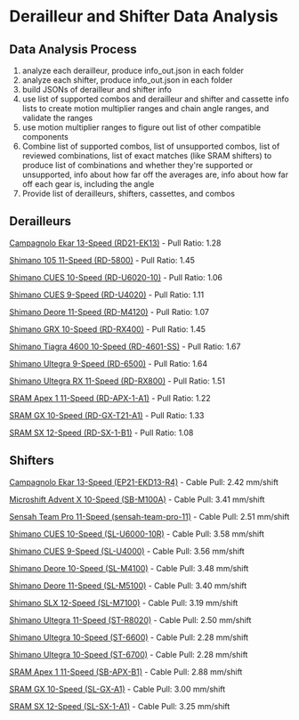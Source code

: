 # Derailleur and Shifter Data Analysis

## Data Analysis Process

1. analyze each derailleur, produce info_out.json in each folder
2. analyze each shifter, produce info_out.json in each folder
3. build JSONs of derailleur and shifter info
4. use list of supported combos and derailleur and shifter and cassette info lists to create motion multiplier ranges and chain angle ranges, and validate the ranges
5. use motion multiplier ranges to figure out list of other compatible components
6. Combine list of supported combos, list of unsupported combos, list of reviewed combinations, list of exact matches (like SRAM shifters) to produce list of combinations and whether they're supported or unsupported, info about how far off the averages are, info about how far off each gear is, including the angle
7. Provide list of derailleurs, shifters, cassettes, and combos

## Derailleurs

[Campagnolo Ekar 13-Speed (RD21-EK13)](https://boothinator.github.io/derailleur-analysis/derailleurs/Campagnolo%20Ekar/default.htm) - Pull Ratio: 1.28

[Shimano 105 11-Speed (RD-5800)](https://boothinator.github.io/derailleur-analysis/derailleurs/Shimano%20105%2011-speed/default.htm) - Pull Ratio: 1.45

[Shimano CUES 10-Speed (RD-U6020-10)](https://boothinator.github.io/derailleur-analysis/derailleurs/Shimano%20CUES%2010-Speed/default.htm) - Pull Ratio: 1.06

[Shimano CUES 9-Speed (RD-U4020)](https://boothinator.github.io/derailleur-analysis/derailleurs/Shimano%20CUES%209-Speed/default.htm) - Pull Ratio: 1.11

[Shimano Deore 11-Speed (RD-M4120)](https://boothinator.github.io/derailleur-analysis/derailleurs/Shimano%20Deore%2011-Speed/default.htm) - Pull Ratio: 1.07

[Shimano GRX 10-Speed (RD-RX400)](https://boothinator.github.io/derailleur-analysis/derailleurs/Shimano%20GRX%2010-Speed/default.htm) - Pull Ratio: 1.45

[Shimano Tiagra 4600 10-Speed (RD-4601-SS)](https://boothinator.github.io/derailleur-analysis/derailleurs/Shimano%20Tiagra%204600%2010-Speed/default.htm) - Pull Ratio: 1.67

[Shimano Ultegra 9-Speed (RD-6500)](https://boothinator.github.io/derailleur-analysis/derailleurs/Shimano%20Ultegra%206500%209-Speed/default.htm) - Pull Ratio: 1.64

[Shimano Ultegra RX 11-Speed (RD-RX800)](https://boothinator.github.io/derailleur-analysis/derailleurs/Shimano%20Ultegra%20RX%2011-Speed/default.htm) - Pull Ratio: 1.51

[SRAM Apex 1 11-Speed (RD-APX-1-A1)](https://boothinator.github.io/derailleur-analysis/derailleurs/SRAM%20Apex%2011-Speed/default.htm) - Pull Ratio: 1.22

[SRAM GX 10-Speed (RD-GX-T21-A1)](https://boothinator.github.io/derailleur-analysis/derailleurs/SRAM%20GX%2010-Speed/default.htm) - Pull Ratio: 1.33

[SRAM SX 12-Speed (RD-SX-1-B1)](https://boothinator.github.io/derailleur-analysis/derailleurs/SRAM%20SX%2012-Speed/default.htm) - Pull Ratio: 1.08


## Shifters

[Campagnolo Ekar 13-Speed (EP21-EKD13-R4)](https://boothinator.github.io/derailleur-analysis/shifters/Campagnolo%20Ekar/default.htm) - Cable Pull: 2.42 mm/shift

[Microshift Advent X 10-Speed (SB-M100A)](https://boothinator.github.io/derailleur-analysis/shifters/Microshift%20Advent%20X/default.htm) - Cable Pull: 3.41 mm/shift

[Sensah Team Pro 11-Speed (sensah-team-pro-11)](https://boothinator.github.io/derailleur-analysis/shifters/Sensah%20Team%20Pro/default.htm) - Cable Pull: 2.51 mm/shift

[Shimano CUES 10-Speed (SL-U6000-10R)](https://boothinator.github.io/derailleur-analysis/shifters/Shimano%20CUES%2010-Speed/default.htm) - Cable Pull: 3.58 mm/shift

[Shimano CUES 9-Speed (SL-U4000)](https://boothinator.github.io/derailleur-analysis/shifters/Shimano%20CUES%209-Speed/default.htm) - Cable Pull: 3.56 mm/shift

[Shimano Deore 10-Speed (SL-M4100)](https://boothinator.github.io/derailleur-analysis/shifters/Shimano%20Deore%2010-Speed/default.htm) - Cable Pull: 3.48 mm/shift

[Shimano Deore 11-Speed (SL-M5100)](https://boothinator.github.io/derailleur-analysis/shifters/Shimano%20Deore%2011-Speed/default.htm) - Cable Pull: 3.40 mm/shift

[Shimano SLX 12-Speed (SL-M7100)](https://boothinator.github.io/derailleur-analysis/shifters/Shimano%20SLX/default.htm) - Cable Pull: 3.19 mm/shift

[Shimano Ultegra 11-Speed (ST-R8020)](https://boothinator.github.io/derailleur-analysis/shifters/Shimano%20Ultegra%2011-Speed/default.htm) - Cable Pull: 2.50 mm/shift

[Shimano Ultegra 10-Speed (ST-6600)](https://boothinator.github.io/derailleur-analysis/shifters/Shimano%20Ultegra%206600/default.htm) - Cable Pull: 2.28 mm/shift

[Shimano Ultegra 10-Speed (ST-6700)](https://boothinator.github.io/derailleur-analysis/shifters/Shimano%20Ultegra%206700/default.htm) - Cable Pull: 2.28 mm/shift

[SRAM Apex 1 11-Speed (SB-APX-B1)](https://boothinator.github.io/derailleur-analysis/shifters/SRAM%20Apex%201/default.htm) - Cable Pull: 2.88 mm/shift

[SRAM GX 10-Speed (SL-GX-A1)](https://boothinator.github.io/derailleur-analysis/shifters/SRAM%20GX%2010-Speed/default.htm) - Cable Pull: 3.00 mm/shift

[SRAM SX 12-Speed (SL-SX-1-A1)](https://boothinator.github.io/derailleur-analysis/shifters/SRAM%20SX/default.htm) - Cable Pull: 3.25 mm/shift


